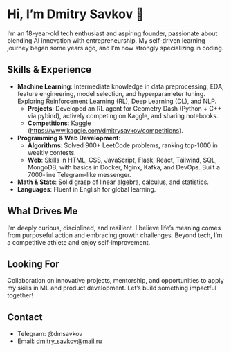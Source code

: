 # Hi, I’m Dmitry Savkov 👋

I’m an 18-year-old tech enthusiast and aspiring founder, passionate about blending AI innovation with entrepreneurship. My self-driven learning journey began some years ago, and I’m now strongly specializing in coding.

## Skills & Experience
- **Machine Learning**: Intermediate knowledge in data preprocessing, EDA, feature engineering, model selection, and hyperparameter tuning. Exploring Reinforcement Learning (RL), Deep Learning (DL), and NLP.  
  - **Projects**: Developed an RL agent for Geometry Dash (Python + C++ via pybind), actively competing on Kaggle, and sharing notebooks.
  - **Competitions**: Kaggle (https://www.kaggle.com/dmitrysavkov/competitions).
- **Programming & Web Development**:  
  - **Algorithms**: Solved 900+ LeetCode problems, ranking top-1000 in weekly contests.  
  - **Web**: Skills in HTML, CSS, JavaScript, Flask, React, Tailwind, SQL, MongoDB, with basics in Docker, Nginx, Kafka, and DevOps. Built a 7000-line Telegram-like messenger.
- **Math & Stats**: Solid grasp of linear algebra, calculus, and statistics.
- **Languages**: Fluent in English for global learning.

## What Drives Me
I’m deeply curious, disciplined, and resilient. I believe life’s meaning comes from purposeful action and embracing growth challenges. Beyond tech, I’m a competitive athlete and enjoy self-improvement.

## Looking For
Collaboration on innovative projects, mentorship, and opportunities to apply my skills in ML and product development. Let’s build something impactful together!

## Contact
- Telegram: @dmsavkov
- Email: dmitry_savkov@mail.ru

